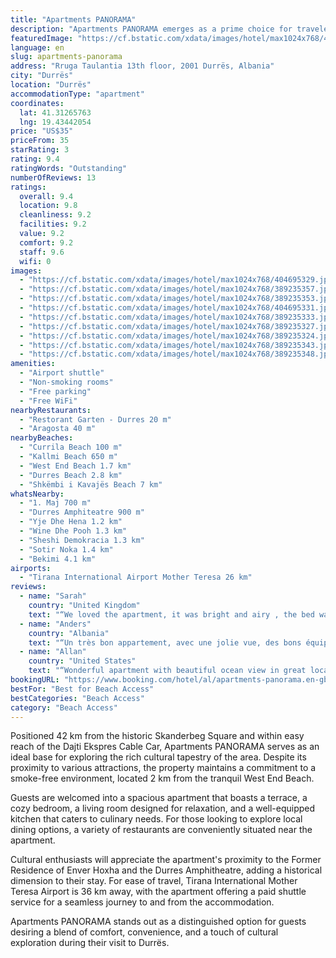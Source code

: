 ```yaml
---
title: "Apartments PANORAMA"
description: "Apartments PANORAMA emerges as a prime choice for travelers seeking comfort and convenience in Durrës."
featuredImage: "https://cf.bstatic.com/xdata/images/hotel/max1024x768/404695329.jpg?k=dae331b8e9ba2e90f3d4ca241b85945964a6fef5b84acdd5ec44cc9a94d641cc&o=&hp=1"
language: en
slug: apartments-panorama
address: "Rruga Taulantia 13th floor, 2001 Durrës, Albania"
city: "Durrës"
location: "Durrës"
accommodationType: "apartment"
coordinates:
  lat: 41.31265763
  lng: 19.43442054
price: "US$35"
priceFrom: 35
starRating: 3
rating: 9.4
ratingWords: "Outstanding"
numberOfReviews: 13
ratings:
  overall: 9.4
  location: 9.8
  cleanliness: 9.2
  facilities: 9.2
  value: 9.2
  comfort: 9.2
  staff: 9.6
  wifi: 0
images:
  - "https://cf.bstatic.com/xdata/images/hotel/max1024x768/404695329.jpg?k=dae331b8e9ba2e90f3d4ca241b85945964a6fef5b84acdd5ec44cc9a94d641cc&o=&hp=1"
  - "https://cf.bstatic.com/xdata/images/hotel/max1024x768/389235357.jpg?k=1fa5a7392a72591ddf1ba8da3cae18a465c6bfb15c6875518a86e38b3188f130&o=&hp=1"
  - "https://cf.bstatic.com/xdata/images/hotel/max1024x768/389235353.jpg?k=42b8132370eb0e79e22f53612257483f9aaeea06c11dafe018a110019c111d82&o=&hp=1"
  - "https://cf.bstatic.com/xdata/images/hotel/max1024x768/404695331.jpg?k=b4cb77b6efbe55d069d066e14d1cbac4ca93c8c034179af91ba9942110b46716&o=&hp=1"
  - "https://cf.bstatic.com/xdata/images/hotel/max1024x768/389235333.jpg?k=77477352bb895bae6fff647cf41dcfd25dbbcf814c05386d8a8e1a8fdc6bf5c5&o=&hp=1"
  - "https://cf.bstatic.com/xdata/images/hotel/max1024x768/389235327.jpg?k=d7979eda2afab929b56c742f64fc028f683b7d6448b66b932a7482b0d3d28e3e&o=&hp=1"
  - "https://cf.bstatic.com/xdata/images/hotel/max1024x768/389235324.jpg?k=36ba24b49787cd683c4cca22e96be67eab6473d69d1970ed3a97f25f315208a5&o=&hp=1"
  - "https://cf.bstatic.com/xdata/images/hotel/max1024x768/389235343.jpg?k=2968194b2e2646ee8e3f1f4e454006c61577e27a99a1cad58c96ef145555c54d&o=&hp=1"
  - "https://cf.bstatic.com/xdata/images/hotel/max1024x768/389235348.jpg?k=55b7dd27c6d6efc115b116cfca50035a3385e7349c46c13b3476f123e977358f&o=&hp=1"
amenities:
  - "Airport shuttle"
  - "Non-smoking rooms"
  - "Free parking"
  - "Free WiFi"
nearbyRestaurants:
  - "Restorant Garten - Durres 20 m"
  - "Aragosta 40 m"
nearbyBeaches:
  - "Currila Beach 100 m"
  - "Kallmi Beach 650 m"
  - "West End Beach 1.7 km"
  - "Durres Beach 2.8 km"
  - "Shkëmbi i Kavajës Beach 7 km"
whatsNearby:
  - "1. Maj 700 m"
  - "Durres Amphiteatre 900 m"
  - "Yje Dhe Hena 1.2 km"
  - "Wine Dhe Pooh 1.3 km"
  - "Sheshi Demokracia 1.3 km"
  - "Sotir Noka 1.4 km"
  - "Bekimi 4.1 km"
airports:
  - "Tirana International Airport Mother Teresa 26 km"
reviews:
  - name: "Sarah"
    country: "United Kingdom"
    text: "“We loved the apartment, it was bright and airy , the bed was comfy , powerful shower , amazing view front and back . Lovely big balcony . Air conditioning in living room and bedroom. The staff were brilliant , communicating was 10/10 , always...”"
  - name: "Anders"
    country: "Albania"
    text: "“Un très bon appartement, avec une jolie vue, des bons équipements. Bien situé dans le quartier le plus en vue. Équipe très réactive et accueillante.”"
  - name: "Allan"
    country: "United States"
    text: "“Wonderful apartment with beautiful ocean view in great location. It's well equipped even for a longer stay, it also has a washing machine. It is surrounded by many good restaurants and cafes, about 50 meters from the ocean. Probably the best place...”"
bookingURL: "https://www.booking.com/hotel/al/apartments-panorama.en-gb.html?aid=8035640"
bestFor: "Best for Beach Access"
bestCategories: "Beach Access"
category: "Beach Access"
---
```


Positioned 42 km from the historic Skanderbeg Square and within easy reach of the Dajti Ekspres Cable Car, Apartments PANORAMA serves as an ideal base for exploring the rich cultural tapestry of the area. Despite its proximity to various attractions, the property maintains a commitment to a smoke-free environment, located 2 km from the tranquil West End Beach.

Guests are welcomed into a spacious apartment that boasts a terrace, a cozy bedroom, a living room designed for relaxation, and a well-equipped kitchen that caters to culinary needs. For those looking to explore local dining options, a variety of restaurants are conveniently situated near the apartment.

Cultural enthusiasts will appreciate the apartment's proximity to the Former Residence of Enver Hoxha and the Durres Amphitheatre, adding a historical dimension to their stay. For ease of travel, Tirana International Mother Teresa Airport is 36 km away, with the apartment offering a paid shuttle service for a seamless journey to and from the accommodation.

Apartments PANORAMA stands out as a distinguished option for guests desiring a blend of comfort, convenience, and a touch of cultural exploration during their visit to Durrës.